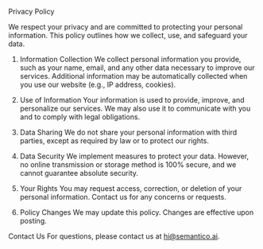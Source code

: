 Privacy Policy

We respect your privacy and are committed to protecting your personal information. This policy outlines how we collect, use, and safeguard your data.

1. Information Collection
We collect personal information you provide, such as your name, email, and any other data necessary to improve our services. Additional information may be automatically collected when you use our website (e.g., IP address, cookies).

2. Use of Information
Your information is used to provide, improve, and personalize our services. We may also use it to communicate with you and to comply with legal obligations.

3. Data Sharing
We do not share your personal information with third parties, except as required by law or to protect our rights.

4. Data Security
We implement measures to protect your data. However, no online transmission or storage method is 100% secure, and we cannot guarantee absolute security.

5. Your Rights
You may request access, correction, or deletion of your personal information. Contact us for any concerns or requests.

6. Policy Changes
We may update this policy. Changes are effective upon posting.

Contact Us
For questions, please contact us at hi@semantico.ai.
